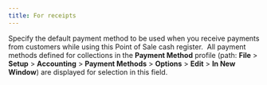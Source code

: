 ```yaml
---
title: For receipts
---
```



Specify the default payment  method to be used when you receive payments from customers while using  this Point of Sale cash register.  All payment methods defined for  collections in the **Payment Method**  profile (path: **File** > **Setup** > **Accounting**  > **Payment Methods** > **Options** > **Edit**  > **In New Window**) are displayed  for selection in this field.
